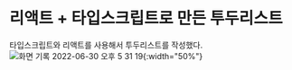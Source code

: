 # 리액트 + 타입스크립트로 만든 투두리스트
타입스크립트와 리액트를 사용해서 투두리스트를 작성했다.
![화면 기록 2022-06-30 오후 5 31 19](https://user-images.githubusercontent.com/43428643/176632218-823b118e-7a82-4b50-b61a-373dc3fd237a.gif){:width="50%"}
